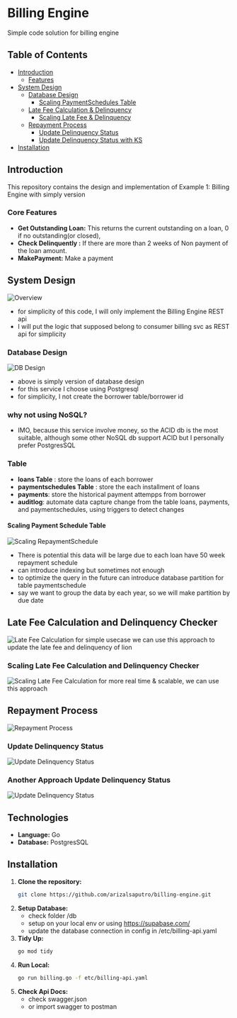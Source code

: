 # Billing Engine

Simple code solution for billing engine

## Table of Contents

- [Introduction](#ntroduction)
  - [Features](#features)
- [System Design](#system-design)
  - [Database Design](#database-design)
    - [Scaling PaymentSchedules Table](#scaling-payment-schedule-table)
  - [Late Fee Calculation & Delinquency](#late-fee-calculation-and-delinquency-checker)
    - [Scaling Late Fee & Delinquency](#scaling-late-fee-calculation-and-delinquency-checker-)
  - [Repayment Process](#repayment-process)
    - [Update Delinquency Status](#update-delinquency-status)
    - [Update Delinquency Status with KS](#another-approach-update-delinquency-status)
- [Installation](#installation)

## Introduction

This repository contains the design and implementation of Example 1: Billing Engine with simply version

### Core Features

- **Get Outstanding Loan:** This returns the current outstanding on a loan, 0 if no outstanding(or closed),
- **Check Delinquently :** If there are more than 2 weeks of Non payment of the loan amount.
- **MakePayment:** Make a payment 

## System Design
![Overview](img/high_level_system_design.png "Overview High Level")
- for simplicity of this code, I will only implement the Billing Engine REST api
- I will put the logic that supposed belong to consumer billing svc as REST api for simplicity

### Database Design
![DB Design](img/database_design.png "Database schema design")
- above is simply version of database design
- for this service I choose using Postgresql
- for simplicity, I not create the borrower table/borrower id

### why not using NoSQL?
- IMO, because this service involve money, so the ACID db is the most suitable, although some other NoSQL db support ACID but I personally prefer PostgresSQL

### Table

- **loans Table** : store the loans of each borrower
- **paymentschedules Table** : store the each installment of loans
- **payments**: store the historical payment attempps from borrower
- **auditlog**: automate data capture change from the table loans, payments, and paymentschedules, using triggers to detect changes

#### Scaling Payment Schedule Table
![Scaling RepaymentSchedule](img/repaymentschedule_partition.png "Repayment Schedule partition")
- There is potential this data will be large due to each loan have 50 week repayment schedule
- can introduce indexing but sometimes not enough
- to optimize the query in the future can introduce database partition for table paymentschedule
- say we want to group the data by each year, so we will make partition by due date

## Late Fee Calculation and Delinquency Checker
![Late Fee Calculation](img/late_fee_with_scheduler.png "Late fee with scheduler")
for simple usecase we can use this approach to update the late fee and delinquency of lion

### Scaling Late Fee Calculation and Delinquency Checker 
![Scaling Late Fee Calculation](img/late_fee_with_event.png "Late fee with scheduler")
for more real time & scalable, we can use this approach

## Repayment Process
![Repayment Process](img/repayment_process.png "Repayment process design")

### Update Delinquency Status
![Update Delinquency Status](img/update_delinquency_1.png "Update Delinquency Status")

### Another Approach Update Delinquency Status
![Update Delinquency Status](img/update_delinquency_2.png "Another Approach Update Delinquency Status")



## Technologies

- **Language:** Go
- **Database:** PostgresSQL

## Installation

1. **Clone the repository:**
   ```bash
   git clone https://github.com/arizalsaputro/billing-engine.git 
   ```
2. **Setup Database:**
   - check folder /db
   - setup on your local env or using https://supabase.com/
   - update the database connection in config in /etc/billing-api.yaml
3. **Tidy Up:**
     ```bash 
    go mod tidy 
    ```
4. **Run Local:**
    ```bash 
    go run billing.go -f etc/billing-api.yaml 
    ```
5. **Check Api Docs:** 
    - check swagger.json
    - or import swagger to postman


   
